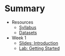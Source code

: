 # Summary

* Resources
  * [Syllabus](syllabus.md)
  * [Datasets](datasets.md)
* Week 1
  * [Slides: Introduction](slides/01-introduction.md)
  * [Lab:  Getting Started](labs/01_-_Getting_Started.md)
